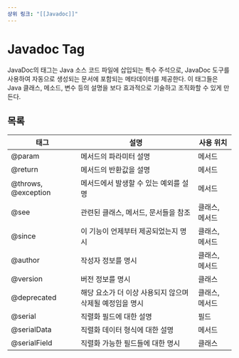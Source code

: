 ```yaml
---
상위 링크: "[[Javadoc]]"
---
```

# Javadoc Tag
JavaDoc의 태그는 Java 소스 코드 파일에 삽입되는 특수 주석으로, JavaDoc 도구를 사용하여 자동으로 생성되는 문서에 포함되는 메타데이터를 제공한다. 이 태그들은 Java 클래스, 메소드, 변수 등의 설명을 보다 효과적으로 기술하고 조직화할 수 있게 만든다. 

## 목록
| 태그                  | 설명                               | 사용 위치    |
| ------------------- | -------------------------------- | -------- |
| @param              | 메서드의 파라미터 설명                     | 메서드      |
| @return             | 메서드의 반환값을 설명                     | 메서드      |
| @throws, @exception | 메서드에서 발생할 수 있는 예외를 설명            | 메서드      |
| @see                | 관련된 클래스, 메서드, 문서들을 참조            | 클래스, 메서드 |
| @since              | 이 기능이 언제부터 제공되었는지 명시             | 클래스, 메서드 |
| @author             | 작성자 정보를 명시                       | 클래스, 메서드 |
| @version            | 버전 정보를 명시                        | 클래스      |
| @deprecated         | 해당 요소가 더 이상 사용되지 않으며 삭제될 예정임을 명시 | 클래스, 메서드 |
| @serial             | 직렬화 필드에 대한 설명                    | 필드       |
| @serialData         | 직렬화 데이터 형식에 대한 설명                | 메서드      |
| @serialField        | 직렬화 가능한 필드들에 대한 명시               | 클래스      |